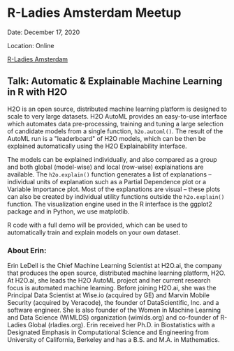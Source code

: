 # R-Ladies Amsterdam Meetup

Date: December 17, 2020

Location: Online

[R-Ladies Amsterdam](https://www.meetup.com/rladies-amsterdam/events/274961085/)

## Talk: Automatic & Explainable Machine Learning in R with H2O

H2O is an open source, distributed machine learning platform is designed to scale to very large datasets. H2O AutoML provides an easy-to-use interface which automates data pre-processing, training and tuning a large selection of candidate models from a single function, `h2o.automl()`. The result of the AutoML run is a "leaderboard" of H2O models, which can be then be explained automatically using the H2O Explainability interface.

The models can be explained individually, and also compared as a group and both global (model-wise) and local (row-wise) explainations are available. The `h2o.explain()` function generates a list of explanations – individual units of explanation such as a Partial Dependence plot or a Variable Importance plot. Most of the explanations are visual – these plots can also be created by individual utility functions outside the `h2o.explain()` function. The visualization engine used in the R interface is the ggplot2 package and in Python, we use matplotlib.

R code with a full demo will be provided, which can be used to automatically train and explain models on your own dataset.


### About Erin:

Erin LeDell is the Chief Machine Learning Scientist at H2O.ai, the company that produces the open source, distributed machine learning platform, H2O. At H2O.ai, she leads the H2O AutoML project and her current research focus is automated machine learning. Before joining H2O.ai, she was the Principal Data Scientist at Wise.io (acquired by GE) and Marvin Mobile Security (acquired by Veracode), the founder of DataScientific, Inc. and a software engineer. She is also founder of the Women in Machine Learning and Data Science (WiMLDS) organization (wimlds.org) and co-founder of R-Ladies Global (rladies.org). Erin received her Ph.D. in Biostatistics with a Designated Emphasis in Computational Science and Engineering from University of California, Berkeley and has a B.S. and M.A. in Mathematics.